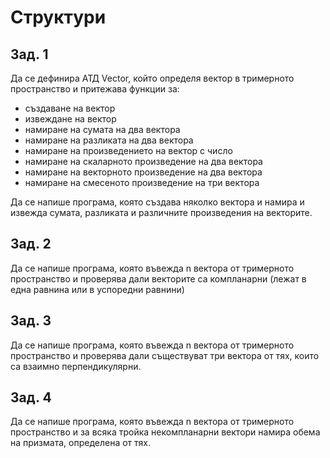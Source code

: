 # Структури 

## Зад. 1
Да се дефинира АТД Vector, който определя вектор в тримерното пространство и притежава функции за:
  * създаване на вектор
  * извеждане на вектор
  * намиране на сумата на два вектора
  * намиране на разликата на два вектора
  * намиране на произведението на вектор с число
  * намиране на скаларното произведение на два вектора
  * намиране на векторното произведение на два вектора
  * намиране на смесеното произведение на три вектора
  
Да се напише програма, която създава няколко вектора и намира и извежда сумата, разликата и различните произведения на векторите.

## Зад. 2
Да се напише програма, която въвежда n вектора от тримерното пространство и проверява дали векторите са компланарни (лежат в една равнина или в успоредни равнини)

## Зад. 3
Да се напише програма, която въвежда n вектора от тримерното пространство и проверява дали съществуват три вектора от тях, които са взаимно перпендикулярни.

## Зад. 4
Да се напише програма, която въвежда n вектора от тримерното пространство и за всяка тройка некомпланарни вектори намира обема на призмата, определена от тях.
